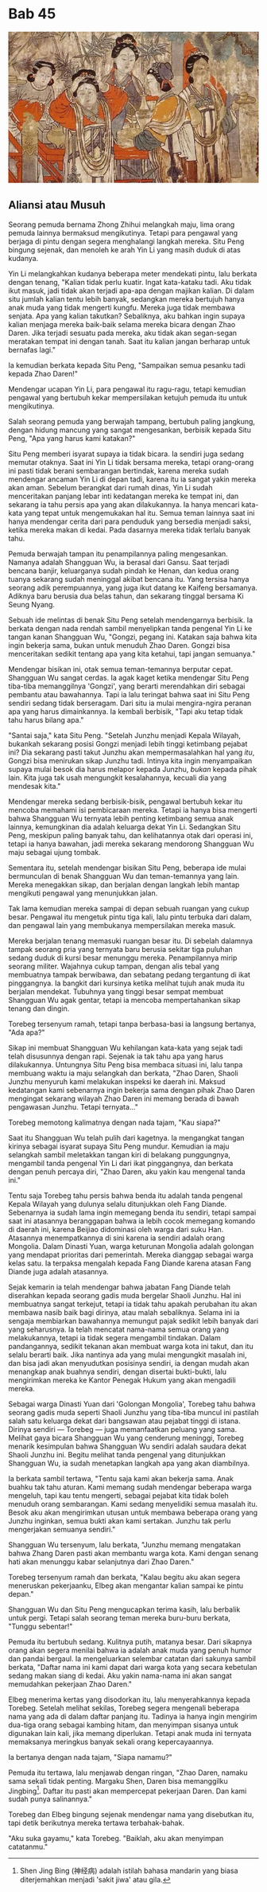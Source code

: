 # Bab 45

![Ilustrasi Bab 45](/assets/images/YuanDynasty-2.png "Mencari aliansi")

## Aliansi atau Musuh

Seorang pemuda bernama Zhong Zhihui melangkah maju, lima orang pemuda lainnya bermaksud mengikutinya. Tetapi para pengawal yang berjaga di pintu 
dengan segera menghalangi langkah mereka. Situ Peng bingung sejenak, dan menoleh ke arah Yin Li yang masih duduk di atas kudanya.

Yin Li melangkahkan kudanya beberapa meter mendekati pintu, lalu berkata dengan tenang, "Kalian tidak perlu kuatir. Ingat kata-kataku tadi. Aku tidak 
ikut masuk, jadi tidak akan terjadi apa-apa dengan majikan kalian. Di dalam situ jumlah kalian tentu lebih banyak, sedangkan mereka bertujuh hanya 
anak muda yang tidak mengerti kungfu. Mereka juga tidak membawa senjata. Apa yang kalian takutkan? Sebaliknya, aku bahkan ingin supaya kalian menjaga 
mereka baik-baik selama mereka bicara dengan Zhao Daren. Jika terjadi sesuatu pada mereka, aku tidak akan segan-segan meratakan tempat ini dengan tanah. 
Saat itu kalian jangan berharap untuk bernafas lagi."

Ia kemudian berkata kepada Situ Peng, "Sampaikan semua pesanku tadi kepada Zhao Daren!"

Mendengar ucapan Yin Li, para pengawal itu ragu-ragu, tetapi kemudian pengawal yang bertubuh kekar mempersilakan ketujuh pemuda itu untuk mengikutinya.

Salah seorang pemuda yang berwajah tampang, bertubuh paling jangkung, dengan hidung mancung yang sangat mengesankan, berbisik kepada Situ Peng, 
"Apa yang harus kami katakan?" 

Situ Peng memberi isyarat supaya ia tidak bicara. Ia sendiri juga sedang memutar otaknya. Saat ini Yin Li tidak bersama mereka, tetapi orang-orang ini 
pasti tidak berani sembarangan bertindak, karena mereka sudah mendengar ancaman Yin Li di depan tadi, karena itu ia sangat yakin mereka akan aman. 
Sebelum berangkat dari rumah dinas, Yin Li sudah menceritakan panjang lebar inti kedatangan mereka ke tempat ini, dan sekarang ia tahu persis apa 
yang akan dilakukannya. Ia hanya mencari kata-kata yang tepat untuk mengemukakan hal itu. Semua teman lainnya saat ini hanya mendengar cerita dari 
para penduduk yang bersedia menjadi saksi, ketika mereka makan di kedai. Pada dasarnya mereka tidak terlalu banyak tahu.

Pemuda berwajah tampan itu penampilannya paling mengesankan. Namanya adalah Shangguan Wu, ia berasal dari Gansu. Saat terjadi bencana banjir, keluarganya 
sudah pindah ke Henan, dan kedua orang tuanya sekarang sudah meninggal akibat bencana itu. Yang tersisa hanya seorang adik perempuannya, yang juga ikut 
datang ke Kaifeng bersamanya. Adiknya baru berusia dua belas tahun, dan sekarang tinggal bersama Ki Seung Nyang.

Sebuah ide melintas di benak Situ Peng setelah mendengarnya berbisik. Ia berkata dengan nada rendah sambil menyelipkan tanda pengenal Yin Li ke 
tangan kanan Shangguan Wu, "Gongzi, pegang ini. Katakan saja bahwa kita ingin bekerja sama, bukan untuk menuduh Zhao Daren. Gongzi bisa menceritakan 
sedikit tentang apa yang kita ketahui, tapi jangan semuanya."

Mendengar bisikan ini, otak semua teman-temannya berputar cepat. Shangguan Wu sangat cerdas. Ia agak kaget ketika mendengar Situ Peng tiba-tiba memanggilnya 
'Gongzi', yang berarti merendahkan diri sebagai pembantu atau bawahannya. Tapi ia lalu teringat bahwa saat ini Situ Peng sendiri sedang tidak berseragam. 
Dari situ ia mulai mengira-ngira peranan apa yang harus dimainkannya. Ia kembali berbisik, "Tapi aku tetap tidak tahu harus bilang apa."

"Santai saja," kata Situ Peng. "Setelah Junzhu menjadi Kepala Wilayah, bukankah sekarang posisi Gongzi menjadi lebih tinggi ketimbang pejabat ini? 
Dia sekarang pasti takut Junzhu akan mempermasalahkan hal yang _itu_, Gongzi bisa menirukan sikap Junzhu tadi. Intinya kita ingin menyampaikan supaya 
mulai besok dia harus melapor kepada Junzhu, _bukan_ kepada pihak lain. Kita juga tak usah mengungkit kesalahannya, kecuali dia yang mendesak kita."

Mendengar mereka sedang berbisik-bisik, pengawal bertubuh kekar itu mencoba memahami isi pembicaraan mereka. Tetapi ia hanya bisa mengerti bahwa 
Shangguan Wu ternyata lebih penting ketimbang semua anak lainnya, kemungkinan dia adalah keluarga dekat Yin Li. Sedangkan Situ Peng, meskipun paling 
banyak tahu, dan kelihatannya otak dari operasi ini, tetapi ia hanya bawahan, jadi mereka sekarang mendorong Shangguan Wu maju sebagai ujung tombak.

Sementara itu, setelah mendengar bisikan Situ Peng, beberapa ide mulai bermunculan di benak Shangguan Wu dan teman-temannya yang lain. Mereka menegakkan 
sikap, dan berjalan dengan langkah lebih mantap mengikuti pengawal yang menunjukkan jalan.

Tak lama kemudian mereka sampai di depan sebuah ruangan yang cukup besar. Pengawal itu mengetuk pintu tiga kali, lalu pintu terbuka dari dalam, 
dan pengawal lain yang membukanya mempersilakan mereka masuk.

Mereka berjalan tenang memasuki ruangan besar itu. Di sebelah dalamnya tampak seorang pria yang ternyata baru berusia sekitar tiga puluhan sedang 
duduk di kursi besar menunggu mereka. Penampilannya mirip seorang militer. Wajahnya cukup tampan, dengan alis tebal yang membuatnya tampak berwibawa, 
dan sebatang pedang tergantung di ikat pinggangnya. Ia bangkit dari kursinya ketika melihat tujuh anak muda itu berjalan mendekat. Tubuhnya yang 
tinggi besar sempat membuat Shangguan Wu agak gentar, tetapi ia mencoba mempertahankan sikap tenang dan dingin. 

Torebeg tersenyum ramah, tetapi tanpa berbasa-basi ia langsung bertanya, "Ada apa?"

Sikap ini membuat Shangguan Wu kehilangan kata-kata yang sejak tadi telah disusunnya dengan rapi. Sejenak ia tak tahu apa yang harus dilakukannya. 
Untungnya Situ Peng bisa membaca situasi ini, lalu tanpa membuang waktu ia maju selangkah dan berkata, "Zhao Daren, Shaoli Junzhu menyuruh kami 
melakukan inspeksi ke daerah ini. Maksud kedatangan kami sebenarnya ingin bekerja sama dengan pihak Zhao Daren mengingat sekarang wilayah Zhao Daren 
ini memang berada di bawah pengawasan Junzhu. Tetapi ternyata..."

Torebeg memotong kalimatnya dengan nada tajam, "Kau siapa?"

Saat itu Shangguan Wu telah pulih dari kagetnya. Ia mengangkat tangan kirinya sebagai isyarat supaya Situ Peng mundur. Kemudian ia maju selangkah 
sambil meletakkan tangan kiri di belakang punggungnya, mengambil tanda pengenal Yin Li dari ikat pinggangnya, dan berkata dengan penuh percaya diri, 
"Zhao Daren, aku yakin kau mengenal tanda ini."

[^sakit-jiwa]: Shen Jing Bing (神经病) adalah istilah bahasa mandarin yang biasa diterjemahkan menjadi 'sakit jiwa' atau gila.

Tentu saja Torebeg tahu persis bahwa benda itu adalah tanda pengenal Kepala Wilayah yang dulunya selalu ditunjukkan oleh Fang Diande. Sebenarnya 
ia sudah lama ingin memegang benda itu sendiri, tetapi sampai saat ini atasannya beranggapan bahwa ia lebih cocok memegang komando di daerah ini, 
karena Beijiao didominasi oleh warga dari suku Han. Atasannya menempatkannya di sini karena ia sendiri adalah orang Mongolia. Dalam Dinasti Yuan, 
warga keturunan Mongolia adalah golongan yang mendapat prioritas dari pemerintah. Mereka dianggap sebagai warga kelas satu. Ia terpaksa mengalah 
kepada Fang Diande karena atasan Fang Diande juga adalah atasannya. 

Sejak kemarin ia telah mendengar bahwa jabatan Fang Diande telah diserahkan kepada seorang gadis muda bergelar Shaoli Junzhu. Hal ini membuatnya 
sangat terkejut, tetapi ia tidak tahu apakah perubahan itu akan membawa nasib baik bagi dirinya, atau malah sebaliknya. Selama ini ia sengaja membiarkan 
bawahannya memungut pajak sedikit lebih banyak dari yang seharusnya. Ia telah mencatat nama-nama semua orang yang melakukannya, tetapi ia tidak segera 
mengambil tindakan. Dalam pandangannya, sedikit tekanan akan membuat warga kota ini takut, dan itu selalu berarti baik. Jika nantinya ada yang mulai 
mengungkit masalah ini, dan bisa jadi akan menyudutkan posisinya sendiri, ia dengan mudah akan menangkap anak buahnya sendiri, dengan disertai bukti-bukti, 
lalu mengirimkan mereka ke Kantor Penegak Hukum yang akan mengadili mereka.

Sebagai warga Dinasti Yuan dari 'Golongan Mongolia', Torebeg tahu bahwa seorang gadis muda seperti Shaoli Junzhu yang tiba-tiba muncul ini pastilah 
salah satu keluarga dekat dari bangsawan atau pejabat tinggi di istana. Dirinya sendiri — Torebeg — juga memanfaatkan peluang yang sama. Melihat 
gaya bicara Shangguan Wu yang cenderung meninggi, Torebeg menarik kesimpulan bahwa Shangguan Wu sendiri adalah saudara dekat Shaoli Junzhu ini. 
Begitu melihat tanda pengenal yang ditunjukkan Shangguan Wu, ia sudah menetapkan langkah apa yang akan diambilnya.

Ia berkata sambil tertawa, "Tentu saja kami akan bekerja sama. Anak buahku tak tahu aturan. Kami memang sudah mendengar beberapa warga mengeluh, 
tapi kau tentu mengerti, sebagai pejabat kita tidak boleh menuduh orang sembarangan. Kami sedang menyelidiki semua masalah itu. Besok aku akan 
mengirimkan utusan untuk membawa beberapa orang yang Junzhu inginkan, semua bukti akan kami sertakan. Junzhu tak perlu mengerjakan semuanya sendiri."

Shangguan Wu tersenyum, lalu berkata, "Junzhu memang mengatakan bahwa Zhang Daren pasti akan membantu warga kota. Kami dengan senang hati akan menunggu 
kabar selanjutnya dari Zhao Daren."

Torebeg tersenyum ramah dan berkata, "Kalau begitu aku akan segera meneruskan pekerjaanku, Elbeg akan mengantar kalian sampai ke pintu depan."

Shangguan Wu dan Situ Peng mengucapkan terima kasih, lalu berbalik untuk pergi. Tetapi salah seorang teman mereka buru-buru berkata, "Tunggu sebentar!"

Pemuda itu bertubuh sedang. Kulitnya putih, matanya besar. Dari sikapnya orang akan segera menilai bahwa ia adalah anak muda yang penuh 
humor dan pandai bergaul. Ia mengeluarkan selembar catatan dari sakunya sambil berkata, "Daftar nama ini kami dapat dari warga kota yang 
secara kebetulan sedang makan siang di kedai. Aku yakin nama-nama ini akan sangat memudahkan pekerjaan Zhao Daren."

Elbeg menerima kertas yang disodorkan itu, lalu menyerahkannya kepada Torebeg. Setelah melihat sekilas, Torebeg segera mengenali beberapa nama 
yang ada di dalam daftar panjang itu. Tadinya ia hanya ingin mengirim dua-tiga orang sebagai kambing hitam, dan menyimpan sisanya untuk digunakan 
lain kali, jika memang diperlukan. Tetapi anak muda ini ternyata memaksanya meringkus banyak sekali orang kepercayaannya.

Ia bertanya dengan nada tajam, "Siapa namamu?"

Pemuda itu tertawa, lalu menjawab dengan ringan, "Zhao Daren, namaku sama sekali tidak penting. Margaku Shen, Daren bisa memanggilku Jingbing[^sakit-jiwa]. 
Daftar itu pasti akan mempercepat pekerjaan Daren. Dan kami sudah punya salinannya."

Torebeg dan Elbeg bingung sejenak mendengar nama yang disebutkan itu, tapi detik berikutnya mereka tertawa terbahak-bahak. 

"Aku suka gayamu," kata Torebeg. "Baiklah, aku akan menyimpan catatanmu."





